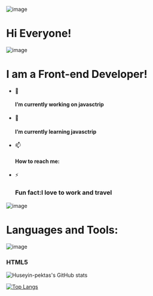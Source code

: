   ![image](https://camo.githubusercontent.com/8e51b9591bedfccc9e5a5d3f106ef81018b8ff8941af57a5abb8b46366e75e1a/68747470733a2f2f7777772e656d6f6a69616c6c2e636f6d2f696d616765732f36302f74656c656772616d2f31663931642e676966)
 <h1>Hi Everyone! </h1>



 ![image](https://camo.githubusercontent.com/8e51b9591bedfccc9e5a5d3f106ef81018b8ff8941af57a5abb8b46366e75e1a/68747470733a2f2f7777772e656d6f6a69616c6c2e636f6d2f696d616765732f36302f74656c656772616d2f31663931642e676966) <h1> I am a Front-end Developer! </h1>


- 🔭  <h4> I’m currently working on javasctrip</h4>
- 🌱  <h4> I’m currently learning javasctrip</h4>
- 📫 <h4>How to reach me:<a href="pektashuseyin72@gmail.com"></a></h4> 
- ⚡  <h3>Fun fact:I love to work and travel</h3>

![image](https://camo.githubusercontent.com/0b18a88610d111a97b991f2da1caecfca019746192cf8d330e7e25e6bc24491b/68747470733a2f2f7777772e656d6f6a69616c6c2e636f6d2f696d616765732f36302f74656c656772616d2f31663563322e676966)
<h1>Languages and Tools:</h1> 

![image](https://camo.githubusercontent.com/74daecca274c1ad3f7de7e4a6247c121cdd0bb63f6b6e8784e28fdea2b2ba55d/68747470733a2f2f7777772e656d6f6a69616c6c2e636f6d2f696d616765732f36302f74656c656772616d2f31663434392e676966)<h3>HTML5</h3>






![Huseyin-pektas's GitHub stats](https://github-readme-stats.vercel.app/api?username=Huseyin-pektas&show_icons=true&theme=radical)



[![Top Langs](https://github-readme-stats.vercel.app/api/top-langs/?username=Huseyin-pektas&layout=compact)](https://github.com/Huseyin-pektas/github-readme-stats)
